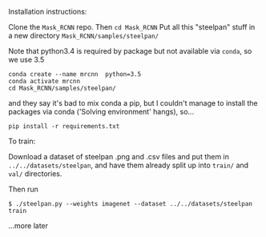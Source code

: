 Installation instructions:


Clone the `Mask_RCNN` repo. 
Then 
`cd Mask_RCNN`
Put all this "steelpan" stuff in a new directory `Mask_RCNN/samples/steelpan/`

Note that python3.4 is required by package but not available via `conda`, so we use 3.5
```
conda create --name mrcnn  python=3.5     
conda activate mrcnn
cd Mask_RCNN/samples/steelpan/
```
and they say it's bad to mix conda a pip, but I couldn't manage to install the packages via conda ('Solving environment' hangs), so...
```
pip install -r requirements.txt
```

<!-- 
#conda install -f -y -q --name mrcnn -c anaconda --file requirements.txt
#conda install -f -y -q --name mrcnn -c conda-forge imgaug 
-->

To train: 
<!-- First get the COCO weights by running the first part of  `../demo.ipynb`.  This will put them in `../../mask_rcnn_coco.h5`. -->

Download a dataset of steelpan .png and .csv files and put them in `../../datasets/steelpan`, and have them already split up into 
`train/` and `val/` directories.  

Then run

    $ ./steelpan.py --weights imagenet --dataset ../../datasets/steelpan train

...more later
